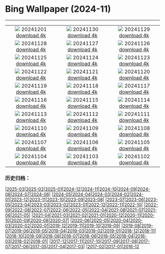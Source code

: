 # Bing Wallpaper (2024-11)
**************
| | | |
| :----: | :----: | :----: |
| ![](https://www.bing.com/th?id=OHR.IcebergsAntarctica_ZH-CN2942178295_1920x1080.jpg) 20241201 [download 4k](https://www.bing.com/th?id=OHR.IcebergsAntarctica_ZH-CN2942178295_UHD.jpg) | ![](https://www.bing.com/th?id=OHR.KilchurnAutumn_ZH-CN2547959725_1920x1080.jpg) 20241130 [download 4k](https://www.bing.com/th?id=OHR.KilchurnAutumn_ZH-CN2547959725_UHD.jpg) | ![](https://www.bing.com/th?id=OHR.MtStMichel_ZH-CN1232662142_1920x1080.jpg) 20241129 [download 4k](https://www.bing.com/th?id=OHR.MtStMichel_ZH-CN1232662142_UHD.jpg) |
| ![](https://www.bing.com/th?id=OHR.AssiniboineTS_ZH-CN9936042562_1920x1080.jpg) 20241128 [download 4k](https://www.bing.com/th?id=OHR.AssiniboineTS_ZH-CN9936042562_UHD.jpg) | ![](https://www.bing.com/th?id=OHR.SemoisRiver_ZH-CN0801669014_1920x1080.jpg) 20241127 [download 4k](https://www.bing.com/th?id=OHR.SemoisRiver_ZH-CN0801669014_UHD.jpg) | ![](https://www.bing.com/th?id=OHR.TrulliGrove_ZH-CN9519400567_1920x1080.jpg) 20241126 [download 4k](https://www.bing.com/th?id=OHR.TrulliGrove_ZH-CN9519400567_UHD.jpg) |
| ![](https://www.bing.com/th?id=OHR.AmboseliGiraffes_ZH-CN9276085602_1920x1080.jpg) 20241125 [download 4k](https://www.bing.com/th?id=OHR.AmboseliGiraffes_ZH-CN9276085602_UHD.jpg) | ![](https://www.bing.com/th?id=OHR.SonomaCoast_ZH-CN9187330701_1920x1080.jpg) 20241124 [download 4k](https://www.bing.com/th?id=OHR.SonomaCoast_ZH-CN9187330701_UHD.jpg) | ![](https://www.bing.com/th?id=OHR.FibonacciAloe_ZH-CN8974137481_1920x1080.jpg) 20241123 [download 4k](https://www.bing.com/th?id=OHR.FibonacciAloe_ZH-CN8974137481_UHD.jpg) |
| ![](https://www.bing.com/th?id=OHR.ZafraCastle_ZH-CN8791148758_1920x1080.jpg) 20241122 [download 4k](https://www.bing.com/th?id=OHR.ZafraCastle_ZH-CN8791148758_UHD.jpg) | ![](https://www.bing.com/th?id=OHR.LionCubs_ZH-CN8538754038_1920x1080.jpg) 20241121 [download 4k](https://www.bing.com/th?id=OHR.LionCubs_ZH-CN8538754038_UHD.jpg) | ![](https://www.bing.com/th?id=OHR.PontBordeaux_ZH-CN7656263575_1920x1080.jpg) 20241120 [download 4k](https://www.bing.com/th?id=OHR.PontBordeaux_ZH-CN7656263575_UHD.jpg) |
| ![](https://www.bing.com/th?id=OHR.TasmansArch_ZH-CN7062784426_1920x1080.jpg) 20241119 [download 4k](https://www.bing.com/th?id=OHR.TasmansArch_ZH-CN7062784426_UHD.jpg) | ![](https://www.bing.com/th?id=OHR.PorthcawlLighthouse_ZH-CN6655235820_1920x1080.jpg) 20241118 [download 4k](https://www.bing.com/th?id=OHR.PorthcawlLighthouse_ZH-CN6655235820_UHD.jpg) | ![](https://www.bing.com/th?id=OHR.RedStag_ZH-CN6403546321_1920x1080.jpg) 20241117 [download 4k](https://www.bing.com/th?id=OHR.RedStag_ZH-CN6403546321_UHD.jpg) |
| ![](https://www.bing.com/th?id=OHR.FrieslandNetherlands_ZH-CN5952456898_1920x1080.jpg) 20241116 [download 4k](https://www.bing.com/th?id=OHR.FrieslandNetherlands_ZH-CN5952456898_UHD.jpg) | ![](https://www.bing.com/th?id=OHR.YiPengLanterns_ZH-CN5613043353_1920x1080.jpg) 20241115 [download 4k](https://www.bing.com/th?id=OHR.YiPengLanterns_ZH-CN5613043353_UHD.jpg) | ![](https://www.bing.com/th?id=OHR.ManarolaItaly_ZH-CN2837915120_1920x1080.jpg) 20241114 [download 4k](https://www.bing.com/th?id=OHR.ManarolaItaly_ZH-CN2837915120_UHD.jpg) |
| ![](https://www.bing.com/th?id=OHR.KelpForest_ZH-CN2357269491_1920x1080.jpg) 20241113 [download 4k](https://www.bing.com/th?id=OHR.KelpForest_ZH-CN2357269491_UHD.jpg) | ![](https://www.bing.com/th?id=OHR.CoveArch_ZH-CN1281140578_1920x1080.jpg) 20241112 [download 4k](https://www.bing.com/th?id=OHR.CoveArch_ZH-CN1281140578_UHD.jpg) | ![](https://www.bing.com/th?id=OHR.Banff24_ZH-CN1156176817_1920x1080.jpg) 20241111 [download 4k](https://www.bing.com/th?id=OHR.Banff24_ZH-CN1156176817_UHD.jpg) |
| ![](https://www.bing.com/th?id=OHR.YucatanFlamingos_ZH-CN0721673752_1920x1080.jpg) 20241110 [download 4k](https://www.bing.com/th?id=OHR.YucatanFlamingos_ZH-CN0721673752_UHD.jpg) | ![](https://www.bing.com/th?id=OHR.MoroccoMilkyWay_ZH-CN3544344290_1920x1080.jpg) 20241109 [download 4k](https://www.bing.com/th?id=OHR.MoroccoMilkyWay_ZH-CN3544344290_UHD.jpg) | ![](https://www.bing.com/th?id=OHR.GlacialRivers_ZH-CN0260507556_1920x1080.jpg) 20241108 [download 4k](https://www.bing.com/th?id=OHR.GlacialRivers_ZH-CN0260507556_UHD.jpg) |
| ![](https://www.bing.com/th?id=OHR.LiDong2024_ZH-CN9944723194_1920x1080.jpg) 20241107 [download 4k](https://www.bing.com/th?id=OHR.LiDong2024_ZH-CN9944723194_UHD.jpg) | ![](https://www.bing.com/th?id=OHR.ShiShiBeach_ZH-CN8685799566_1920x1080.jpg) 20241106 [download 4k](https://www.bing.com/th?id=OHR.ShiShiBeach_ZH-CN8685799566_UHD.jpg) | ![](https://www.bing.com/th?id=OHR.LencoisMaranhao_ZH-CN8194406488_1920x1080.jpg) 20241105 [download 4k](https://www.bing.com/th?id=OHR.LencoisMaranhao_ZH-CN8194406488_UHD.jpg) |
| ![](https://www.bing.com/th?id=OHR.CumbriaAutumn_ZH-CN7697251216_1920x1080.jpg) 20241104 [download 4k](https://www.bing.com/th?id=OHR.CumbriaAutumn_ZH-CN7697251216_UHD.jpg) | ![](https://www.bing.com/th?id=OHR.YucatanBiosphere_ZH-CN7442392453_1920x1080.jpg) 20241103 [download 4k](https://www.bing.com/th?id=OHR.YucatanBiosphere_ZH-CN7442392453_UHD.jpg) | ![](https://www.bing.com/th?id=OHR.BisonYellowstone_ZH-CN7320887379_1920x1080.jpg) 20241102 [download 4k](https://www.bing.com/th?id=OHR.BisonYellowstone_ZH-CN7320887379_UHD.jpg) |

### 历史归档：

|[2025-03](2025-03/2025-03.md)|[2025-02](2025-02/2025-02.md)|[2025-01](2025-01/2025-01.md)|[2024-12](2024-12/2024-12.md)|[2024-11](2024-11/2024-11.md)|[2024-10](2024-10/2024-10.md)|[2024-09](2024-09/2024-09.md)|[2024-08](2024-08/2024-08.md)|[2024-07](2024-07/2024-07.md)|[2024-06](2024-06/2024-06.md)|
|[2024-05](2024-05/2024-05.md)|[2024-04](2024-04/2024-04.md)|[2024-03](2024-03/2024-03.md)|[2024-02](2024-02/2024-02.md)|[2024-01](2024-01/2024-01.md)|[2023-12](2023-12/2023-12.md)|[2023-11](2023-11/2023-11.md)|[2023-10](2023-10/2023-10.md)|[2023-09](2023-09/2023-09.md)|[2023-08](2023-08/2023-08.md)|
|[2023-07](2023-07/2023-07.md)|[2023-06](2023-06/2023-06.md)|[2023-05](2023-05/2023-05.md)|[2023-04](2023-04/2023-04.md)|[2023-03](2023-03/2023-03.md)|[2023-02](2023-02/2023-02.md)|[2023-01](2023-01/2023-01.md)|[2022-12](2022-12/2022-12.md)|[2022-11](2022-11/2022-11.md)|[2022-10](2022-10/2022-10.md)|
|[2022-09](2022-09/2022-09.md)|[2022-08](2022-08/2022-08.md)|[2022-07](2022-07/2022-07.md)|[2022-06](2022-06/2022-06.md)|[2022-05](2022-05/2022-05.md)|[2022-04](2022-04/2022-04.md)|[2021-08](2021-08/2021-08.md)|[2021-07](2021-07/2021-07.md)|[2021-06](2021-06/2021-06.md)|[2021-05](2021-05/2021-05.md)|
|[2021-04](2021-04/2021-04.md)|[2021-03](2021-03/2021-03.md)|[2021-02](2021-02/2021-02.md)|[2021-01](2021-01/2021-01.md)|[2020-12](2020-12/2020-12.md)|[2020-11](2020-11/2020-11.md)|[2020-10](2020-10/2020-10.md)|[2020-09](2020-09/2020-09.md)|[2020-08](2020-08/2020-08.md)|[2020-07](2020-07/2020-07.md)|
|[2020-06](2020-06/2020-06.md)|[2020-05](2020-05/2020-05.md)|[2020-04](2020-04/2020-04.md)|[2020-03](2020-03/2020-03.md)|[2020-02](2020-02/2020-02.md)|[2020-01](2020-01/2020-01.md)|[2019-12](2019-12/2019-12.md)|[2019-11](2019-11/2019-11.md)|[2019-10](2019-10/2019-10.md)|[2019-09](2019-09/2019-09.md)|
|[2019-08](2019-08/2019-08.md)|[2019-07](2019-07/2019-07.md)|[2019-06](2019-06/2019-06.md)|[2019-05](2019-05/2019-05.md)|[2019-04](2019-04/2019-04.md)|[2019-03](2019-03/2019-03.md)|[2019-02](2019-02/2019-02.md)|[2019-01](2019-01/2019-01.md)|[2018-12](2018-12/2018-12.md)|[2018-11](2018-11/2018-11.md)|
|[2018-10](2018-10/2018-10.md)|[2018-09](2018-09/2018-09.md)|[2018-08](2018-08/2018-08.md)|[2018-07](2018-07/2018-07.md)|[2018-06](2018-06/2018-06.md)|[2018-05](2018-05/2018-05.md)|[2018-04](2018-04/2018-04.md)|[2018-03](2018-03/2018-03.md)|[2018-02](2018-02/2018-02.md)|[2018-01](2018-01/2018-01.md)|
|[2017-12](2017-12/2017-12.md)|[2017-11](2017-11/2017-11.md)|[2017-10](2017-10/2017-10.md)|[2017-09](2017-09/2017-09.md)|[2017-08](2017-08/2017-08.md)|[2017-07](2017-07/2017-07.md)|[2017-06](2017-06/2017-06.md)|[2017-05](2017-05/2017-05.md)|[2017-04](2017-04/2017-04.md)|[2017-03](2017-03/2017-03.md)|
|[2017-02](2017-02/2017-02.md)|[2017-01](2017-01/2017-01.md)|[2016-12](2016-12/2016-12.md)
